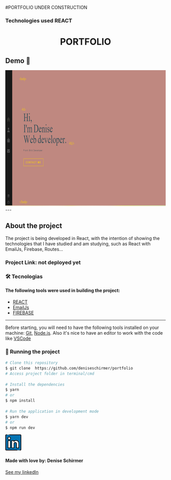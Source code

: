 #PORTFOLIO UNDER CONSTRUCTION

### Technologies used REACT

<h1 style="text-align: center; font-weight: bold;">PORTFOLIO</h1>

## Demo 📸

<div align="center" >
   <img src="./github/portfolio.png" alt="demo-mobile" height="425">
</div>
 ---

## About the project
The project is being developed in React, with the intention of showing the technologies that I have studied and am studying, such as React with EmailJs, Firebase, Routes...


### Project Link: not deployed yet
### 🛠 Tecnologias
#### The following tools were used in building the project:

- [REACT](https://pt-br.reactjs.org/)
- [EmailJs](https://www.emailjs.com/)
- [FIREBASE](https://firebase.google.com/?hl=pt)



--- 
Before starting, you will need to have the following tools installed on your machine:
[Git](https://git-scm.com), [Node.js](https://nodejs.org/en/).
Also it's nice to have an editor to work with the code like [VSCode](https://code.visualstudio.com/)

### 🎲 Running the project

```bash
# Clone this repository
$ git clone  https://github.com/deniseschirmer/portfolio
# Access project folder in terminal/cmd

# Install the dependencies
$ yarn
# or
$ npm install

# Run the application in development mode
$ yarn dev
# or
$ npm run dev
```



<a href="https://raw.githubusercontent.com/ARTHURPC03/Proffy-FullStack/master/github/linkedin.png">
<img src="https://raw.githubusercontent.com/ARTHURPC03/Proffy-FullStack/master/github/linkedin.png" alt="linkedin" height="50"></a>
<br />

#### Made with love by: Denise Schirmer
[See my linkedIn](https://www.linkedin.com/in/denise-s-lima-schirmer-9702661ba/)

